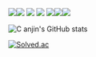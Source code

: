  
 <img src="https://img.shields.io/badge/Spring-6DB33F?style=flat&logo=Spring&logoColor=white"/><img src="https://img.shields.io/badge/Eclipse IDE-2C2255?style=flat&logo=Eclipse IDE&logoColor=white"/>
 <img src="https://img.shields.io/badge/MySQL-4479A1?style=flat&logo=MySQL&logoColor=white"/>
<img src="https://img.shields.io/badge/Thymeleaf-005F0F?style=flat&logo=Thymeleaf&logoColor=white"/>
<img src="https://img.shields.io/badge/Django-092E20?style=flat&logo=Django&logoColor=white"/><img src="https://img.shields.io/badge/IntelliJ IDEA-000000?style=flat&logo=IntelliJ IDEA&logoColor=white"/><img src="https://img.shields.io/badge/PyCharm-000000?style=flat&logo=PyCharm&logoColor=white"/>

 
![C
anjin's GitHub stats](https://github-readme-stats.vercel.app/api?username=ckswls147&show_icons=true&theme=radical)

[![Solved.ac](http://mazassumnida.wtf/api/v2/generate_badge?boj=ckswls147)](https://solved.ac/ckswls147)
